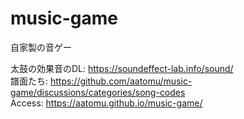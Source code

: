 # music-game
自家製の音ゲー  
  
太鼓の効果音のDL: https://soundeffect-lab.info/sound/  
譜面たち: https://github.com/aatomu/music-game/discussions/categories/song-codes  
Access: https://aatomu.github.io/music-game/  